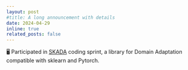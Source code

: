 ```yaml
---
layout: post
#title: A long announcement with details
date: 2024-04-29
inline: true
related_posts: false
---
```


🖥 Participated in <a href="https://github.com/scikit-adaptation/skada">SKADA</a> coding sprint, a library for Domain Adaptation compatible with sklearn and Pytorch. 
